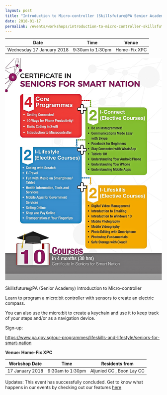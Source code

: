 ```yaml
---
layout: post
title: "Introduction to Micro-controller (Skillsfuture@PA Senior Academy)"
date: 2018-01-17
permalink: /events/workshops/introduction-to-micro-controller-skillsfuture-at-PA-senior-academy1
---
```


| Date | Time | Venue |
|--------|---|---|
| Wednesday 17 January 2018  | 9:30am to 1:30pm | Home-Fix XPC |

![hi](/images/events/workshops-and-exhibitions/SmartNation2.jpg)



Skillsfuture@PA (Senior Academy) Introduction to Micro-controller



Learn to program a micro:bit controller with sensors to create an electric compass.

You can also use the micro:bit to create a keychain and use it to keep track of your steps and/or as a navigation device.

 

Sign-up:

https://www.pa.gov.sg/our-programmes/lifeskills-and-lifestyle/seniors-for-smart-nation



**Venue: Home-Fix XPC**

| Workshop Date | Time | Residents from |
|--------|---|---|
| 17 January 2018  | 9:30am to 1:30pm | Aljunied CC , Boon Lay CC |


Updates: This event has successfully concluded. Get to know what happens in our events by checking out our features <a href="" target="_blank">here</a>
